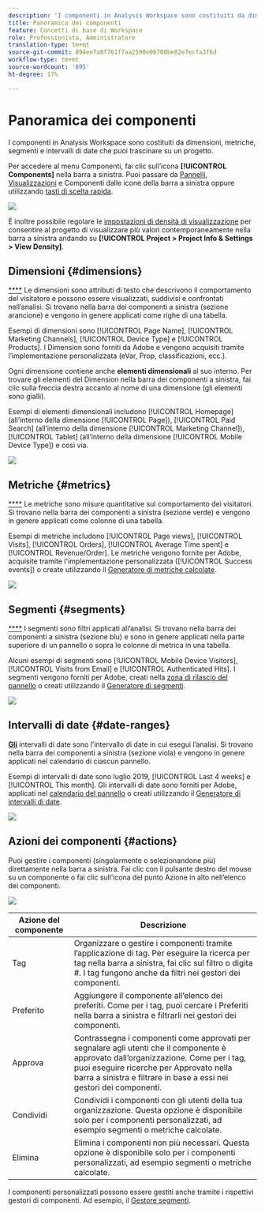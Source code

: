 ```yaml
---
description: 'I componenti in Analysis Workspace sono costituiti da dimensioni, metriche, segmenti e intervalli di date che puoi trascinare su un progetto. '
title: Panoramica dei componenti
feature: Concetti di base di Workspace
role: Professionista, Amministratore
translation-type: tm+mt
source-git-commit: 894ee7a8f761f7aa2590e06708be82e7ecfa3f6d
workflow-type: tm+mt
source-wordcount: '695'
ht-degree: 17%

---
```



# Panoramica dei componenti

I componenti in Analysis Workspace sono costituiti da dimensioni, metriche, segmenti e intervalli di date che puoi trascinare su un progetto.

Per accedere al menu Componenti, fai clic sull’icona **[!UICONTROL Components]** nella barra a sinistra. Puoi passare da [Pannelli](https://experienceleague.adobe.com/docs/analytics/analyze/analysis-workspace/panels/panels.html?lang=it-IT), [Visualizzazioni](https://docs.adobe.com/content/help/it-IT/analytics/analyze/analysis-workspace/visualizations/freeform-analysis-visualizations.html) e Componenti dalle icone della barra a sinistra oppure utilizzando [tasti di scelta rapida](/help/analyze/analysis-workspace/build-workspace-project/fa-shortcut-keys.md).

![](assets/component-overview.png)

È inoltre possibile regolare le [impostazioni di densità di visualizzazione](https://docs.adobe.com/content/help/it-IT/analytics/analyze/analysis-workspace/build-workspace-project/view-density.html) per consentire al progetto di visualizzare più valori contemporaneamente nella barra a sinistra andando su **[!UICONTROL Project > Project Info & Settings > View Density]**.

## Dimensioni {#dimensions}

[****](https://docs.adobe.com/content/help/en/analytics/components/dimensions/overview.html) Le dimensioni sono attributi di testo che descrivono il comportamento del visitatore e possono essere visualizzati, suddivisi e confrontati nell’analisi. Si trovano nella barra dei componenti a sinistra (sezione arancione) e vengono in genere applicati come righe di una tabella.

Esempi di dimensioni sono [!UICONTROL Page Name], [!UICONTROL Marketing Channels], [!UICONTROL Device Type] e [!UICONTROL Products]. I Dimension sono forniti da Adobe e vengono acquisiti tramite l’implementazione personalizzata (eVar, Prop, classificazioni, ecc.).

Ogni dimensione contiene anche **elementi dimensionali** al suo interno. Per trovare gli elementi del Dimension nella barra dei componenti a sinistra, fai clic sulla freccia destra accanto al nome di una dimensione (gli elementi sono gialli).

Esempi di elementi dimensionali includono [!UICONTROL Homepage] (all’interno della dimensione [!UICONTROL Page]), [!UICONTROL Paid Search] (all’interno della dimensione [!UICONTROL Marketing Channel]), [!UICONTROL Tablet] (all’interno della dimensione [!UICONTROL Mobile Device Type]) e così via.

![](assets/dimensions.png)

## Metriche {#metrics}

[****](https://docs.adobe.com/content/help/en/analytics/components/metrics/overview.html) Le metriche sono misure quantitative sul comportamento dei visitatori. Si trovano nella barra dei componenti a sinistra (sezione verde) e vengono in genere applicati come colonne di una tabella.

Esempi di metriche includono [!UICONTROL Page views], [!UICONTROL Visits], [!UICONTROL Orders], [!UICONTROL Average Time spent] e [!UICONTROL Revenue/Order]. Le metriche vengono fornite per Adobe, acquisite tramite l&#39;implementazione personalizzata ([!UICONTROL Success events]) o create utilizzando il [Generatore di metriche calcolate](https://docs.adobe.com/content/help/it-IT/analytics/components/calculated-metrics/calcmetric-workflow/cm-build-metrics.html).

![](assets/metrics.png)

## Segmenti {#segments}

[****](https://docs.adobe.com/content/help/en/analytics/analyze/analysis-workspace/components/t-freeform-project-segment.html) I segmenti sono filtri applicati all’analisi. Si trovano nella barra dei componenti a sinistra (sezione blu) e sono in genere applicati nella parte superiore di un pannello o sopra le colonne di metrica in una tabella.

Alcuni esempi di segmenti sono [!UICONTROL Mobile Device Visitors], [!UICONTROL Visits from Email] e [!UICONTROL Authenticated Hits]. I segmenti vengono forniti per Adobe, creati nella [zona di rilascio del pannello](https://docs.adobe.com/content/help/en/analytics/analyze/analysis-workspace/panels/panels.html) o creati utilizzando il [Generatore di segmenti](https://docs.adobe.com/content/help/it-IT/analytics/components/segmentation/segmentation-workflow/seg-build.html).

![](assets/segments.png)

## Intervalli di date {#date-ranges}

[**Gli**](https://docs.adobe.com/content/help/en/analytics/analyze/analysis-workspace/components/calendar-date-ranges/calendar.html) intervalli di date sono l’intervallo di date in cui esegui l’analisi. Si trovano nella barra dei componenti a sinistra (sezione viola) e vengono in genere applicati nel calendario di ciascun pannello.

Esempi di intervalli di date sono luglio 2019, [!UICONTROL Last 4 weeks] e [!UICONTROL This month]. Gli intervalli di date sono forniti per Adobe, applicati nel [calendario del pannello](https://docs.adobe.com/content/help/en/analytics/analyze/analysis-workspace/panels/panels.html) o creati utilizzando il [Generatore di intervalli di date](https://docs.adobe.com/content/help/en/analytics/analyze/analysis-workspace/components/calendar-date-ranges/custom-date-ranges.html).

![](assets/date-ranges.png)

## Azioni dei componenti {#actions}

Puoi gestire i componenti (singolarmente o selezionandone più) direttamente nella barra a sinistra. Fai clic con il pulsante destro del mouse su un componente o fai clic sull’icona del punto Azione in alto nell’elenco dei componenti.

![](assets/component-actions.png)

| Azione del componente | Descrizione |
|--- |--- |
| Tag | Organizzare o gestire i componenti tramite l’applicazione di tag. Per eseguire la ricerca per tag nella barra a sinistra, fai clic sul filtro o digita #. I tag fungono anche da filtri nei gestori dei componenti. |
| Preferito | Aggiungere il componente all’elenco dei preferiti. Come per i tag, puoi cercare i Preferiti nella barra a sinistra e filtrarli nei gestori dei componenti. |
| Approva | Contrassegna i componenti come approvati per segnalare agli utenti che il componente è approvato dall’organizzazione. Come per i tag, puoi eseguire ricerche per Approvato nella barra a sinistra e filtrare in base a essi nei gestori dei componenti. |
| Condividi | Condividi i componenti con gli utenti della tua organizzazione. Questa opzione è disponibile solo per i componenti personalizzati, ad esempio segmenti o metriche calcolate. |
| Elimina | Elimina i componenti non più necessari. Questa opzione è disponibile solo per i componenti personalizzati, ad esempio segmenti o metriche calcolate. |

I componenti personalizzati possono essere gestiti anche tramite i rispettivi gestori di componenti. Ad esempio, il [Gestore segmenti](/help/components/segmentation/segmentation-workflow/seg-manage.md).
